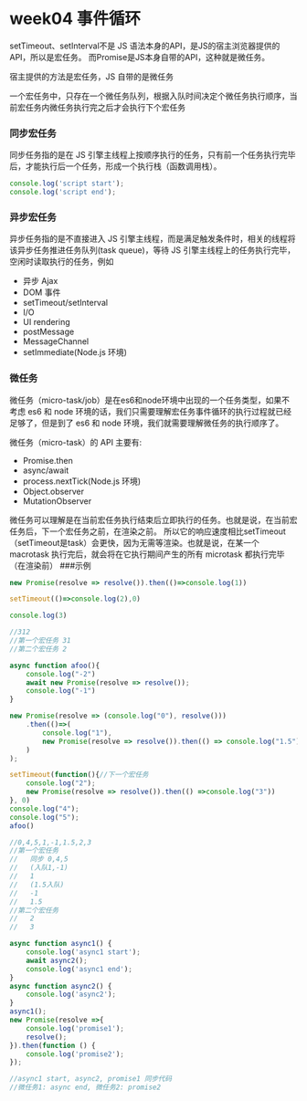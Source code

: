 # week04 事件循环
setTimeout、setInterval不是 JS 语法本身的API，是JS的宿主浏览器提供的API，所以是宏任务。
而Promise是JS本身自带的API，这种就是微任务。

宿主提供的方法是宏任务，JS 自带的是微任务

一个宏任务中，只存在一个微任务队列，根据入队时间决定个微任务执行顺序，当前宏任务内微任务执行完之后才会执行下个宏任务

### 同步宏任务
同步任务指的是在 JS 引擎主线程上按顺序执行的任务，只有前一个任务执行完毕后，才能执行后一个任务，形成一个执行栈（函数调用栈）。
```js
console.log('script start');
console.log('script end');
````

### 异步宏任务

异步任务指的是不直接进入 JS 引擎主线程，而是满足触发条件时，相关的线程将该异步任务推进任务队列(task queue)，等待 JS 引擎主线程上的任务执行完毕，空闲时读取执行的任务，例如
- 异步 Ajax
- DOM 事件
- setTimeout/setInterval
- I/O
- UI rendering
- postMessage
- MessageChannel
- setImmediate(Node.js 环境)

### 微任务
微任务（micro-task/job）是在es6和node环境中出现的一个任务类型，如果不考虑 es6 和 node 环境的话，我们只需要理解宏任务事件循环的执行过程就已经足够了，但是到了 es6 和 node 环境，我们就需要理解微任务的执行顺序了。

微任务（micro-task）的 API 主要有:
- Promise.then
- async/await
- process.nextTick(Node.js 环境)
- Object.observer
- MutationObserver

微任务可以理解是在当前宏任务执行结束后立即执行的任务。也就是说，在当前宏任务后，下一个宏任务之前，在渲染之前。
所以它的响应速度相比setTimeout（setTimeout是task）会更快，因为无需等渲染。也就是说，在某一个 macrotask 执行完后，就会将在它执行期间产生的所有 microtask 都执行完毕（在渲染前）
###示例
```js
new Promise(resolve => resolve()).then(()=>console.log(1))

setTimeout(()=>console.log(2),0)

console.log(3)

//312
//第一个宏任务 31
//第二个宏任务 2
```

```js
async function afoo(){
    console.log("-2")
    await new Promise(resolve => resolve());
    console.log("-1")
}

new Promise(resolve => (console.log("0"), resolve()))
    .then(()=>(
        console.log("1"), 
        new Promise(resolve => resolve()).then(() => console.log("1.5")) 
    )
);

setTimeout(function(){//下一个宏任务
    console.log("2");
    new Promise(resolve => resolve()).then(() =>console.log("3"))
}, 0)
console.log("4");
console.log("5");
afoo()

//0,4,5,1,-1,1.5,2,3 
//第一个宏任务 
//   同步 0,4,5
//   (入队1,-1)
//   1 
//   (1.5入队)  
//   -1  
//   1.5
//第二个宏任务  
//   2  
//   3

async function async1() {
    console.log('async1 start');
    await async2();
    console.log('async1 end');
}
async function async2() {
    console.log('async2');
}
async1();
new Promise(resolve =>{
    console.log('promise1');
    resolve();
}).then(function () {
    console.log('promise2');
});

//async1 start, async2, promise1 同步代码
//微任务1: async end, 微任务2: promise2
```




